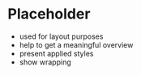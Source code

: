 # Placeholder

- used for layout purposes
- help to get a meaningful overview
- present applied styles
- show wrapping
